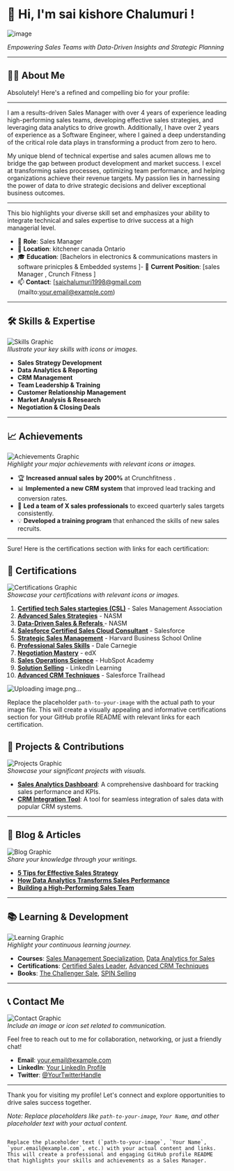 


# 👋 Hi, I'm sai kishore Chalumuri !


![image](https://github.com/saikishore-spec/saikishore-spec/assets/174729722/946c69dd-1a1c-475d-bf8f-e77f50e5268b)


 
*Empowering Sales Teams with Data-Driven Insights and Strategic Planning*

---

## 👨‍💼 About Me

Absolutely! Here's a refined and compelling bio for your profile:

---

I am a results-driven Sales Manager with over 4 years of experience leading high-performing sales teams, developing effective sales strategies, and leveraging data analytics to drive growth. Additionally, I have over 2 years of experience as a Software Engineer, where I gained a deep understanding of the critical role data plays in transforming a product from zero to hero.

My unique blend of technical expertise and sales acumen allows me to bridge the gap between product development and market success. I excel at transforming sales processes, optimizing team performance, and helping organizations achieve their revenue targets. My passion lies in harnessing the power of data to drive strategic decisions and deliver exceptional business outcomes.

---

This bio highlights your diverse skill set and emphasizes your ability to integrate technical and sales expertise to drive success at a high managerial level.

- 🌟 **Role**: Sales Manager
- 📍 **Location**: kitchener canada Ontario 
- 🎓 **Education**: [Bachelors in electronics & communications 
  masters in software prinicples & Embedded systems ]- 💼 **Current Position**: [sales Manager , Crunch Fitness ]
- 📫 **Contact**: [saichalumuri1998@gmail.com (mailto:your.email@example.com)

---

## 🛠 Skills & Expertise

![Skills Graphic](path-to-your-image/skills.jpg)  
*Illustrate your key skills with icons or images.*

- **Sales Strategy Development**
- **Data Analytics & Reporting**
- **CRM Management**
- **Team Leadership & Training**
- **Customer Relationship Management**
- **Market Analysis & Research**
- **Negotiation & Closing Deals**

---

## 📈 Achievements

![Achievements Graphic](path-to-your-image/achievements.jpg)  
*Highlight your major achievements with relevant icons or images.*

- 🏆 **Increased annual sales by 200%** at Crunchfitness .
- 📊 **Implemented a new CRM system** that improved lead tracking and conversion rates.
- 🥇 **Led a team of X sales professionals** to exceed quarterly sales targets consistently.
- 💡 **Developed a training program** that enhanced the skills of new sales recruits.

---

Sure! Here is the certifications section with links for each certification:


## 📜 Certifications

![Certifications Graphic](path-to-your-image/certifications.jpg)  
*Showcase your certifications with relevant icons or images.*

1. **[Certified tech  Sales startegies (CSL)](https://ibb.co/zsgd4KN)** - Sales Management Association
2. **[Advanced Sales Strategies](https://ibb.co/RjnbyfQ)** - NASM
3. **[Data-Driven Sales & Referals ](https://ibb.co/r3zYSjM)** - NASM
4. **[Salesforce Certified Sales Cloud Consultant](https://trailhead.salesforce.com/en/credentials/salescloudconsultant)** - Salesforce
5. **[Strategic Sales Management](https://online.hbs.edu/courses/strategy/)** - Harvard Business School Online
6. **[Professional Sales Skills](https://www.dalecarnegie.com/en/courses/professional-sales)** - Dale Carnegie
7. **[Negotiation Mastery](https://www.edx.org/course/negotiation-mastery)** - edX
8. **[Sales Operations Science](https://academy.hubspot.com/courses/sales-operations)** - HubSpot Academy
9. **[Solution Selling](https://www.linkedin.com/learning/solution-selling)** - LinkedIn Learning
10. **[Advanced CRM Techniques](https://trailhead.salesforce.com/en/content/learn/trails/advanced_crm_techniques)** - Salesforce Trailhead


![Uploading image.png…]()

Replace the placeholder `path-to-your-image` with the actual path to your image file. This will create a visually appealing and informative certifications section for your GitHub profile README with relevant links for each certification.

## 🌟 Projects & Contributions

![Projects Graphic](path-to-your-image/projects.jpg)  
*Showcase your significant projects with visuals.*

- **[Sales Analytics Dashboard](link-to-project)**: A comprehensive dashboard for tracking sales performance and KPIs.
- **[CRM Integration Tool](link-to-project)**: A tool for seamless integration of sales data with popular CRM systems.

---

## 📝 Blog & Articles

![Blog Graphic](path-to-your-image/blog.jpg)  
*Share your knowledge through your writings.*

- **[5 Tips for Effective Sales Strategy](https://www.salesforce.com/blog/sales-strategy-tips/)**
- **[How Data Analytics Transforms Sales Performance](https://www.forbes.com/sites/forbestechcouncil/2021/06/17/how-data-analytics-is-transforming-sales/)**
- **[Building a High-Performing Sales Team](https://hbr.org/2017/06/building-a-sales-team-that-works)**

---

## 📚 Learning & Development

![Learning Graphic](path-to-your-image/learning.jpg)  
*Highlight your continuous learning journey.*

- **Courses**: [Sales Management Specialization](https://www.coursera.org/specializations/sales-management), [Data Analytics for Sales](https://www.udemy.com/course/data-analytics-for-business-sales-and-marketing/)
- **Certifications**: [Certified Sales Leader](https://www.salesmanagement.org/web/uploads/certified_sales_leader.pdf), [Advanced CRM Techniques](https://trailhead.salesforce.com/en/content/learn/trails/advanced_crm_techniques)
- **Books**: [The Challenger Sale](https://www.amazon.com/Challenger-Sale-Control-Unpredictable-Customer/dp/1591844355), [SPIN Selling](https://www.amazon.com/SPIN-Selling-Neil-Rackham/dp/0070511136)

---

## 📞 Contact Me

![Contact Graphic](path-to-your-image/contact.jpg)  
*Include an image or icon set related to communication.*

Feel free to reach out to me for collaboration, networking, or just a friendly chat!

- **Email**: [your.email@example.com](mailto:your.email@example.com)
- **LinkedIn**: [Your LinkedIn Profile](https://www.linkedin.com)
- **Twitter**: [@YourTwitterHandle](https://twitter.com)

---

Thank you for visiting my profile! Let's connect and explore opportunities to drive sales success together.

*Note: Replace placeholders like `path-to-your-image`, `Your Name`, and other placeholder text with your actual content.*
```

Replace the placeholder text (`path-to-your-image`, `Your Name`, `your.email@example.com`, etc.) with your actual content and links. This will create a professional and engaging GitHub profile README that highlights your skills and achievements as a Sales Manager.
